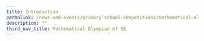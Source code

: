 ```yaml
---
title: Introduction
permalink: /news-and-events/primary-school-competitions/mathematical-olympiad-of-sg/introduction/
description: ""
third_nav_title: Mathematical Olympiad of SG
---
```

